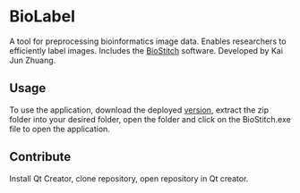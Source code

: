 # BioLabel
A tool for preprocessing bioinformatics image data. Enables researchers to efficiently label images. Includes the [BioStitch](https://github.com/zhg-kj/BioStitch) software. Developed by Kai Jun Zhuang.

## Usage
To use the application, download the deployed [version](https://www.dropbox.com/sh/vjctox3e5okmgae/AACuDv2t7FhgFRjMxG0fh0jaa?dl=0), extract the zip folder into your desired folder, open the folder and click on the BioStitch.exe file to open the application.

## Contribute
Install Qt Creator, clone repository, open repository in Qt creator.
